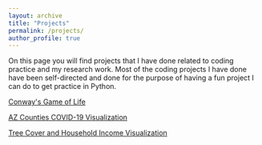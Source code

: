 ```yaml
---
layout: archive
title: "Projects"
permalink: /projects/
author_profile: true
---
```


On this page you will find projects that I have done related to coding practice and my research work. Most of the coding projects I have done have been self-directed and done for the purpose of having a fun project I can do to get practice in Python. 

[Conway's Game of Life](/game_of_life)

[AZ Counties COVID-19 Visualization](/covid)

[Tree Cover and Household Income Visualization](/tree_income_visualization)
